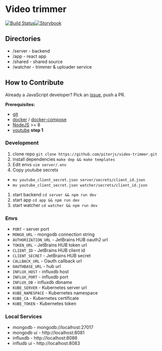# Video trimmer
[![Build Status](https://ci.piterjs.org/api/badges/piterjs/video-trimmer/status.svg)](https://ci.piterjs.org/piterjs/video-trimmer)[![Storybook](https://cdn.jsdelivr.net/gh/storybookjs/brand@master/badge/badge-storybook.svg)](https://trimmer.piterjs.dev/storybook-static/)


## Directories
- /server - backend
- /app - react app
- /shared - shared source
- /watcher - trimmer & uploader service

## How to Contribute
Already a JavaScript developer? Pick an [issue](https://yt.piterjs.dev/issues/VT), push a PR.

**Prerequisites:**
- [git](https://git-scm.com/)
- [docker](https://hub.docker.com/search/?type=edition&offering=community) / [docker-compose](https://docs.docker.com/compose/)
- [NodeJS](https;//nodejs.org) >= 8
- [youtube](https://developers.google.com/youtube/v3/quickstart/nodejs) **step 1**

### Development
1. clone repo `git clone https://github.com/piterjs/video-trimmer.git`
1. install dependencies `make dep && make templates`
1. Edit envs `vim server/.env`
1. Copy youtube secrets
  * `mv youtube_client_secret.json server/secrets/client_id.json`
  * `mv youtube_client_secret.json watcher/secrets/client_id.json`
1. start backend `cd server && npm run dev`
1. start app `cd app && npm run dev`
1. start watcher `cd watcher && npm run dev`

### Envs
- `PORT` - server port
- `MONGO_URL` - mongodb connection string
- `AUTHORIZATION_URL` - JetBrains HUB oauth2 url
- `TOKEN_URL` - JetBrains HUB token url
- `CLIENT_ID` - JetBrains HUB client id
- `CLIENT_SECRET` - JetBrains HUB secret
- `CALLBACK_URL` - Oauth callback url
- `OAUTHBASE_URL` - hub url
- `INFLUX_HOST` - influxdb host
- `INFLUX_PORT` - influxdb port
- `INFLUX_DB` - influxdb dbname
- `KUBE_SERVER` - Kubernetes server url
- `KUBE_NAMESPACE` - Kubernetes namespace
- `KUBE_CA` - Kubernetes certificate
- `KUBE_TOKEN` - Kubernetes token

### Local Services
- mongodb - mongodb://localhost:27017
- mongodb ui - http://localhost:8081
- influxdb - http://localhost:8086
- infludb ui - http://localhost:8083
